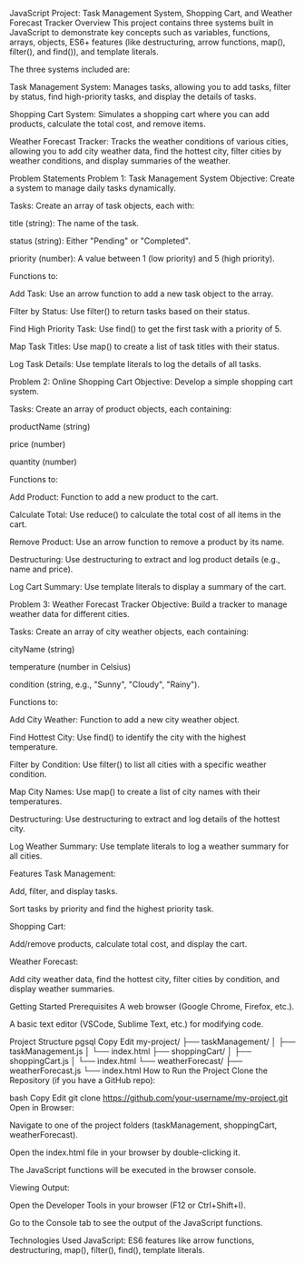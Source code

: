 JavaScript Project: Task Management System, Shopping Cart, and Weather Forecast Tracker
Overview
This project contains three systems built in JavaScript to demonstrate key concepts such as variables, functions, arrays, objects, ES6+ features (like destructuring, arrow functions, map(), filter(), and find()), and template literals.

The three systems included are:

Task Management System: Manages tasks, allowing you to add tasks, filter by status, find high-priority tasks, and display the details of tasks.

Shopping Cart System: Simulates a shopping cart where you can add products, calculate the total cost, and remove items.

Weather Forecast Tracker: Tracks the weather conditions of various cities, allowing you to add city weather data, find the hottest city, filter cities by weather conditions, and display summaries of the weather.

Problem Statements
Problem 1: Task Management System
Objective: Create a system to manage daily tasks dynamically.

Tasks:
Create an array of task objects, each with:

title (string): The name of the task.

status (string): Either "Pending" or "Completed".

priority (number): A value between 1 (low priority) and 5 (high priority).

Functions to:

Add Task: Use an arrow function to add a new task object to the array.

Filter by Status: Use filter() to return tasks based on their status.

Find High Priority Task: Use find() to get the first task with a priority of 5.

Map Task Titles: Use map() to create a list of task titles with their status.

Log Task Details: Use template literals to log the details of all tasks.

Problem 2: Online Shopping Cart
Objective: Develop a simple shopping cart system.

Tasks:
Create an array of product objects, each containing:

productName (string)

price (number)

quantity (number)

Functions to:

Add Product: Function to add a new product to the cart.

Calculate Total: Use reduce() to calculate the total cost of all items in the cart.

Remove Product: Use an arrow function to remove a product by its name.

Destructuring: Use destructuring to extract and log product details (e.g., name and price).

Log Cart Summary: Use template literals to display a summary of the cart.

Problem 3: Weather Forecast Tracker
Objective: Build a tracker to manage weather data for different cities.

Tasks:
Create an array of city weather objects, each containing:

cityName (string)

temperature (number in Celsius)

condition (string, e.g., "Sunny", "Cloudy", "Rainy").

Functions to:

Add City Weather: Function to add a new city weather object.

Find Hottest City: Use find() to identify the city with the highest temperature.

Filter by Condition: Use filter() to list all cities with a specific weather condition.

Map City Names: Use map() to create a list of city names with their temperatures.

Destructuring: Use destructuring to extract and log details of the hottest city.

Log Weather Summary: Use template literals to log a weather summary for all cities.

Features
Task Management:

Add, filter, and display tasks.

Sort tasks by priority and find the highest priority task.

Shopping Cart:

Add/remove products, calculate total cost, and display the cart.

Weather Forecast:

Add city weather data, find the hottest city, filter cities by condition, and display weather summaries.

Getting Started
Prerequisites
A web browser (Google Chrome, Firefox, etc.).

A basic text editor (VSCode, Sublime Text, etc.) for modifying code.

Project Structure
pgsql
Copy
Edit
my-project/
├── taskManagement/
│   ├── taskManagement.js
│   └── index.html
├── shoppingCart/
│   ├── shoppingCart.js
│   └── index.html
└── weatherForecast/
    ├── weatherForecast.js
    └── index.html
How to Run the Project
Clone the Repository (if you have a GitHub repo):

bash
Copy
Edit
git clone https://github.com/your-username/my-project.git
Open in Browser:

Navigate to one of the project folders (taskManagement, shoppingCart, weatherForecast).

Open the index.html file in your browser by double-clicking it.

The JavaScript functions will be executed in the browser console.

Viewing Output:

Open the Developer Tools in your browser (F12 or Ctrl+Shift+I).

Go to the Console tab to see the output of the JavaScript functions.

Technologies Used
JavaScript: ES6 features like arrow functions, destructuring, map(), filter(), find(), template literals.
